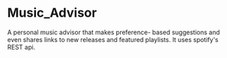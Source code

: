 # Music_Advisor
A personal music advisor that makes preference-
based suggestions and even shares links to new
releases and featured playlists.
It uses spotify's REST api.
